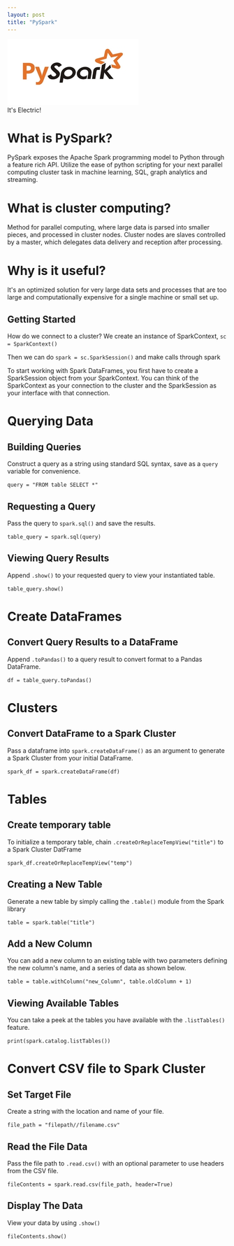 ```yaml
---
layout: post
title: "PySpark"
---
```

<img src="/Images/PySpark/PySpark_title.jpg" class="inline"/><br>
It's Electric!

# What is PySpark?
PySpark exposes the Apache Spark programming model to Python through a feature rich API. Utilize the ease of python scripting for your 
next parallel computing cluster task in machine learning, SQL, graph analytics and streaming.

# What is cluster computing?
Method for parallel computing, where large data is parsed into smaller pieces, and processed in cluster nodes. 
Cluster nodes are slaves controlled by a master, which delegates data delivery and reception after processing.

# Why is it useful?
It's an optimized solution for very large data sets and processes that are too large and computationally expensive for a single machine or small set up.

## Getting Started
How do we connect to a cluster? We create an instance of SparkContext, `sc = SparkContext()`

Then we can do `spark = sc.SparkSession()` and make calls through spark

To start working with Spark DataFrames, you first have to create a SparkSession object from your SparkContext. You
can think of the SparkContext as your connection to the cluster and the SparkSession as your interface with that connection.

# Querying Data

## Building Queries

Construct a query as a string using standard SQL syntax, save as a `query` variable for convenience.
```Python3
query = "FROM table SELECT *"
```

## Requesting a Query
Pass the query to `spark.sql()` and save the results.

```Python3
table_query = spark.sql(query)
```

## Viewing Query Results
Append `.show()` to your requested query to view your instantiated table.

```Python3
table_query.show()
```

# Create DataFrames

## Convert Query Results to a DataFrame
Append `.toPandas()` to a query result to convert format to a Pandas DataFrame.

```Python3
df = table_query.toPandas()
```

# Clusters

## Convert DataFrame to a Spark Cluster
Pass a dataframe into `spark.createDataFrame()` as an argument to generate a Spark Cluster from your initial DataFrame.

```Python3
spark_df = spark.createDataFrame(df)
```

# Tables

## Create temporary table 
To initialize a temporary table, chain `.createOrReplaceTempView("title")` to a Spark Cluster DatFrame

```Python3
spark_df.createOrReplaceTempView("temp")
```

## Creating a New Table
Generate a new table by simply calling the `.table()` module from the Spark library

```Python3
table = spark.table("title")
```

## Add a New Column
You can add a new column to an existing table with two parameters defining the new column's name, and a series of data as shown below.

```Python3
table = table.withColumn("new_Column", table.oldColumn + 1)
```
## Viewing Available Tables
You can take a peek at the tables you have available with the `.listTables()` feature.

```Python3
print(spark.catalog.listTables())
```

# Convert CSV file to Spark Cluster

## Set Target File
Create a string with the location and name of your file.

```Python3
file_path = "filepath//filename.csv"
```

## Read the File Data
Pass the file path to `.read.csv()` with an optional parameter to use headers from the CSV file.

```Python3
fileContents = spark.read.csv(file_path, header=True)
```

## Display The Data
View your data by using `.show()`

```Python3
fileContents.show()
```

